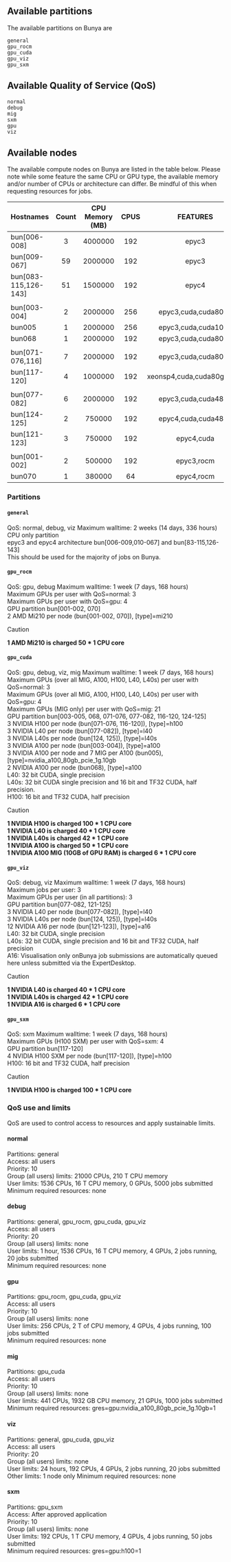 ## Available partitions

The available partitions on Bunya are
```
general
gpu_rocm
gpu_cuda
gpu_viz
gpu_sxm
```
## Available Quality of Service (QoS)

```
normal
debug
mig
sxm
gpu
viz
```

## Available nodes

The available compute nodes on Bunya are listed in the table below. Please note while some feature the same CPU or GPU type, the available memory and/or number of CPUs or architecture can differ. Be mindful of this when requesting resources for jobs.


| Hostnames |  Count |  CPU Memory (MB) | CPUS | FEATURES | GRES |
|:---|:---:|:---:|:---:|:---:|:---|
| bun[006-008] | 3 | 4000000 | 192 | epyc3 | (null) |
| bun[009-067] | 59 | 2000000 | 192 | epyc3 | (null) |
| bun[083-115,126-143] | 51 | 1500000 | 192 | epyc4 | (null) |
|||||||
| bun[003-004] | 2 | 2000000 | 256 | epyc3,cuda,cuda80gb | gpu:a100:3 |
| bun005 | 1 | 2000000 | 256 | epyc3,cuda,cuda10gb | gpu:nvidia_a100_80gb_pcie_1g.10gb:21 |
| bun068 | 1 | 2000000 | 192 | epyc3,cuda,cuda80gb | gpu:a100:2 |
|||||||
| bun[071-076,116] | 7 | 2000000 | 192 | epyc3,cuda,cuda80gb | gpu:h100:3 |
| bun[117-120] | 4 | 1000000 | 192 | xeonsp4,cuda,cuda80gb,sxm | gpu:h100:4(S:0-1) |
|||||||
| bun[077-082] | 6 | 2000000 | 192 | epyc3,cuda,cuda48gb | gpu:l40:3 |
| bun[124-125] | 2 | 750000 | 192 | epyc4,cuda,cuda48gb | gpu:l40s:3 |
| bun[121-123] | 3 | 750000 | 192 | epyc4,cuda | gpu:a16:12 |
|||||||
| bun[001-002] | 2 | 500000 | 192 | epyc3,rocm | gpu:mi210:2 |
| bun070 | 1 | 380000 | 64 | epyc4,rocm | gpu:mi210:2 |

### Partitions 

#### `general`
QoS: normal, debug, viz
Maximum walltime: 2 weeks (14 days, 336 hours)<br>
CPU only partition<br>
epyc3 and epyc4 architecture bun[006-009,010-067] and bun[83-115,126-143]<br>
This should be used for the majority of jobs on Bunya.<br>

#### `gpu_rocm`
QoS: gpu, debug
Maximum walltime: 1 week (7 days, 168 hours)<br>
Maximum GPUs per user with QoS=normal: 3<br>
Maximum GPUs per user with QoS=gpu: 4<br>
GPU partition bun[001-002, 070]<br>
2 AMD Mi210 per node (bun[001-002, 070]), [type]=mi210<br>
>[!CAUTION]
>**1 AMD Mi210 is charged 50 \* 1 CPU core**<br>

#### `gpu_cuda`
QoS: gpu, debug, viz, mig
Maximum walltime: 1 week (7 days, 168 hours)<br>
Maximum GPUs (over all MIG, A100, H100, L40, L40s) per user with QoS=normal: 3<br>
Maximum GPUs (over all MIG, A100, H100, L40, L40s) per user with QoS=gpu: 4<br>
Maximum GPUs (MIG only) per user with QoS=mig: 21<br>
GPU partition bun[003-005, 068, 071-076, 077-082, 116-120, 124-125]<br>
3 NVIDIA H100 per node (bun[071-076, 116-120]), [type]=h100<br>
3 NVIDIA L40 per node (bun[077-082]), [type]=l40<br>
3 NVIDIA L40s per node (bun[124, 125]), [type]=l40s<br>
3 NVIDIA A100 per node (bun[003-004]), [type]=a100<br>
3 NVIDIA A100 per node and 7 MIG per A100 (bun005), [type]=nvidia_a100_80gb_pcie_1g.10gb<br>
2 NVIDIA A100 per node (bun068), [type]=a100<br>
L40: 32 bit CUDA, single precision<br>
L40s: 32 bit CUDA single precision and 16 bit and TF32 CUDA, half precision.<br>
H100: 16 bit and TF32 CUDA, half precision<br>
>[!CAUTION]
>**1 NVIDIA H100 is charged 100 \* 1 CPU core**<br>
>**1 NVIDIA L40 is charged 40 \* 1 CPU core**<br>
>**1 NVIDIA L40s is charged 42 \* 1 CPU core**<br>
>**1 NVIDIA A100 is charged 50 \* 1 CPU core**<br>
>**1 NVIDIA A100 MIG (10GB of GPU RAM) is charged 6 \* 1 CPU core**<br>

#### `gpu_viz`
QoS: debug, viz
Maximum walltime: 1 week (7 days, 168 hours)<br>
Maximum jobs per user: 3<br>
Maximum GPUs per user (in all partitions): 3<br>
GPU partition bun[077-082, 121-125]<br>
3 NVIDIA L40 per node (bun[077-082]), [type]=l40<br>
3 NVIDIA L40s per node (bun[124, 125]), [type]=l40s<br>
12 NVIDIA A16 per node (bun[121-123]), [type]=a16<br> 
L40: 32 bit CUDA, single precision<br>
L40s: 32 bit CUDA, single precision and 16 bit and TF32 CUDA, half precision<br>
A16: Visualisation only
onBunya job submissions are automatically queued here unless submitted via the ExpertDesktop.<br>
>[!CAUTION]
>**1 NVIDIA L40 is charged 40 \* 1 CPU core**<br>
>**1 NVIDIA L40s is charged 42 \* 1 CPU core**<br>
>**1 NVIDIA A16 is charged 6 \* 1 CPU core**<br>


#### `gpu_sxm`
QoS: sxm
Maximum walltime: 1 week (7 days, 168 hours)<br>
Maximum GPUs (H100 SXM) per user with QoS=sxm: 4<br>
GPU partition bun[117-120]<br>
4 NVIDIA H100 SXM per node (bun[117-120]), [type]=h100<br>
H100: 16 bit and TF32 CUDA, half precision<br>
>[!CAUTION]
>**1 NVIDIA H100 is charged 100 \* 1 CPU core**<br>

### QoS use and limits

QoS are used to control access to resources and apply sustainable limits. 

#### normal
Partitions: general<br>
Access: all users<br>
Priority: 10<br>
Group (all users) limits: 21000 CPUs, 210 T CPU memory<br>
User limits: 1536 CPUs, 16 T CPU memory, 0 GPUs, 5000 jobs submitted <br>
Minimum required resources: none<br>

#### debug
Partitions: general, gpu_rocm, gpu_cuda, gpu_viz <br>
Access: all users<br>
Priority: 20<br>
Group (all users) limits: none<br>
User limits: 1 hour, 1536 CPUs, 16 T CPU memory, 4 GPUs, 2 jobs running, 20 jobs submitted <br>
Minimum required resources: none<br>

#### gpu
Partitions: gpu_rocm, gpu_cuda, gpu_viz <br>
Access: all users<br>
Priority: 10<br>
Group (all users) limits: none<br>
User limits: 256 CPUs, 2 T of CPU memory, 4 GPUs, 4 jobs running, 100 jobs submitted <br>
Minimum required resources: none<br>

#### mig
Partitions: gpu_cuda<br>
Access: all users<br>
Priority: 10<br>
Group (all users) limits: none <br>
User limits: 441 CPUs, 1932 GB CPU memory, 21 GPUs, 1000 jobs submitted <br> 
Minimum required resources: gres=gpu:nvidia_a100_80gb_pcie_1g.10gb=1<br>

#### viz
Partitions: general, gpu_cuda, gpu_viz <br>
Access: all users<br>
Priority: 20<br>
Group (all users) limits: none<br>
User limits: 24 hours, 192 CPUs, 4 GPUs, 2 jobs running, 20 jobs submitted <br>
Other limits: 1 node only
Minimum required resources: none<br>

#### sxm
Partitions: gpu_sxm<br>
Access: After approved application<br>
Priority: 10<br>
Group (all users) limits: none <br>
User limits: 192 CPUs, 1 T CPU memory, 4 GPUs, 4 jobs running, 50 jobs submitted  <br> 
Minimum required resources: gres=gpu:h100=1<br>





